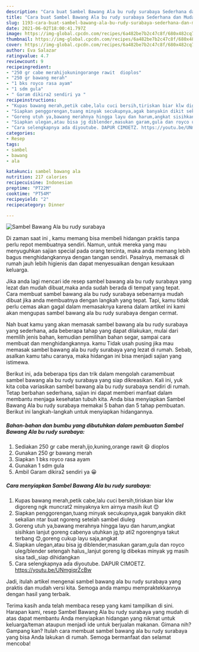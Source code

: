 ```yaml
---
description: "Cara buat Sambel Bawang Ala bu rudy surabaya Sederhana dan Mudah Dibuat"
title: "Cara buat Sambel Bawang Ala bu rudy surabaya Sederhana dan Mudah Dibuat"
slug: 1193-cara-buat-sambel-bawang-ala-bu-rudy-surabaya-sederhana-dan-mudah-dibuat
date: 2021-06-02T18:00:41.797Z
image: https://img-global.cpcdn.com/recipes/6a482be7b2c47c8f/680x482cq70/sambel-bawang-ala-bu-rudy-surabaya-foto-resep-utama.jpg
thumbnail: https://img-global.cpcdn.com/recipes/6a482be7b2c47c8f/680x482cq70/sambel-bawang-ala-bu-rudy-surabaya-foto-resep-utama.jpg
cover: https://img-global.cpcdn.com/recipes/6a482be7b2c47c8f/680x482cq70/sambel-bawang-ala-bu-rudy-surabaya-foto-resep-utama.jpg
author: Eva Salazar
ratingvalue: 4.7
reviewcount: 9
recipeingredient:
- "250 gr cabe merahijokuningorange rawit  dioplos"
- "250 gr bawang merah"
- "1 bks royco rasa ayam"
- "1 sdm gula"
- " Garam dikira2 sendiri ya "
recipeinstructions:
- "Kupas bawang merah,petik cabe,lalu cuci bersih,tiriskan biar klw digoreng ngk muncrat2 minyaknya krn airnya masih ikut 😊"
- "Siapkan penggorengan,tuang minyak secukupnya,agak banyakin dikit sekalian ntar buat ngoreng setelah sambel diuleg"
- "Goreng utuh ya,bawang merahnya hingga layu dan harum,angkat sisihkan lanjut goreng cabenya utuhkan jg,tp ati2 ngorengnya takut terbang 😊,goreng cukup layu saja,angkat"
- "Siapkan ulegan,atau bisa jg diblender,masukan garam,gula dan royco uleg/blender setengah halus,,lanjut goreng lg dibekas minyak yg masih sisa tadi,,siap dihidangkan"
- "Cara selengkapnya ada diyoutube. DAPUR CIMOETZ. https://youtu.be/UNmgiqrZcBw"
categories:
- Resep
tags:
- sambel
- bawang
- ala

katakunci: sambel bawang ala 
nutrition: 217 calories
recipecuisine: Indonesian
preptime: "PT22M"
cooktime: "PT54M"
recipeyield: "2"
recipecategory: Dinner

---
```



![Sambel Bawang Ala bu rudy surabaya](https://img-global.cpcdn.com/recipes/6a482be7b2c47c8f/680x482cq70/sambel-bawang-ala-bu-rudy-surabaya-foto-resep-utama.jpg)

Di zaman  saat ini , kamu memang bisa membeli hidangan praktis tanpa perlu repot membuatnya sendiri. Namun, untuk mereka yang mau menyuguhkan sajian special pada orang tercinta, maka anda memang lebih bagus menghidangkannya dengan tangan sendiri. Pasalnya, memasak di rumah jauh lebih higienis dan dapat menyesuaikan dengan kesukaan keluarga.

Jika anda lagi mencari ide resep sambel bawang ala bu rudy surabaya yang lezat dan mudah dibuat,maka anda sudah berada di tempat yang tepat. Cara membuat sambel bawang ala bu rudy surabaya  sebenarnya mudah dibuat jika anda membuatnya dengan langkah yang tepat. Tapi, kamu tidak perlu cemas akan gagal dalam memasaknya 
karena dalam artikel ini kami akan mengupas sambel bawang ala bu rudy surabaya dengan cermat.  



Nah buat kamu yang akan memasak sambel bawang ala bu rudy surabaya yang sederhana, ada beberapa tahap yang dapat dilakukan, mulai dari memilih jenis bahan, kemudian pemilihan bahan segar, sampai cara membuat dan menghidangkannya. kamu Tidak usah pusing jika mau memasak sambel bawang ala bu rudy surabaya yang lezat di rumah. Sebab, asalkan kamu  tahu caranya, maka hidangan ini bisa menjadi sajian yang istimewa.

Berikut ini, ada beberapa tips dan trik dalam mengolah caramembuat sambel bawang ala bu rudy surabaya yang siap dikreasikan. Kali ini, yuk kita coba variasikan sambel bawang ala bu rudy surabaya sendiri di rumah. Tetap berbahan sederhana, sajian ini dapat memberi manfaat dalam membantu menjaga kesehatan tubuh kita. Anda bisa menyiapkan Sambel Bawang Ala bu rudy surabaya memakai 5 bahan dan 5 tahap pembuatan. Berikut ini langkah-langkah untuk menyiapkan hidangannya.

<!--inarticleads1-->

##### Bahan-bahan dan bumbu yang dibutuhkan dalam pembuatan Sambel Bawang Ala bu rudy surabaya:

1. Sediakan 250 gr cabe merah,ijo,kuning,orange rawit 😃 dioplos
1. Gunakan 250 gr bawang merah
1. Siapkan 1 bks royco rasa ayam
1. Gunakan 1 sdm gula
1. Ambil  Garam dikira2 sendiri ya 😀




<!--inarticleads2-->

##### Cara menyiapkan Sambel Bawang Ala bu rudy surabaya:

1. Kupas bawang merah,petik cabe,lalu cuci bersih,tiriskan biar klw digoreng ngk muncrat2 minyaknya krn airnya masih ikut 😊
1. Siapkan penggorengan,tuang minyak secukupnya,agak banyakin dikit sekalian ntar buat ngoreng setelah sambel diuleg
1. Goreng utuh ya,bawang merahnya hingga layu dan harum,angkat sisihkan lanjut goreng cabenya utuhkan jg,tp ati2 ngorengnya takut terbang 😊,goreng cukup layu saja,angkat
1. Siapkan ulegan,atau bisa jg diblender,masukan garam,gula dan royco uleg/blender setengah halus,,lanjut goreng lg dibekas minyak yg masih sisa tadi,,siap dihidangkan
1. Cara selengkapnya ada diyoutube. DAPUR CIMOETZ. https://youtu.be/UNmgiqrZcBw




Jadi, itulah artikel mengenai  sambel bawang ala bu rudy surabaya  yang praktis dan mudah versi kita. Semoga anda mampu mempraktekkannya dengan hasil yang terbaik. 

Terima kasih anda telah membaca resep yang kami tampilkan di sini. Harapan kami, resep  Sambel Bawang Ala bu rudy surabaya yang mudah di atas dapat membantu Anda menyiapkan hidangan yang nikmat untuk keluarga/teman ataupun menjadi ide untuk berjualan makanan. Gimana nih? Gampang kan? Itulah cara membuat sambel bawang ala bu rudy surabaya yang bisa Anda lakukan di rumah. Semoga bermanfaat dan selamat mencoba!

